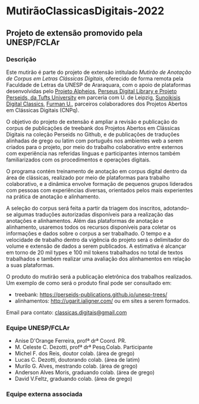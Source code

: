 # MutirãoClassicasDigitais-2022
## Projeto de extensão promovido pela UNESP/FCLAr

### Descrição

Este mutirão é parte do projeto de extensão intitulado _Mutirão de Anotação de Corpus em Letras Clássicas Digitais_, oferecido de forma remota pela Faculdade de Letras da UNESP de Araraquara, com o apoio de plataformas desenvolvidas pelo [Projeto Alpheios](https://github.com/alpheios-project), [Perseus Digital Library e Projeto Perseids, da Tufts University](https://github.com/PerseusDL) em parceria com U. de Leipzig, [Sunoikisis Digital Classics](https://sunoikisisdc.github.io/),  [Furman U.](https://furman-editions-in-progress.github.io/UNESP_FU/), parceiros colaboradores dos Projetos Abertos em Clássicas Digitais (CNPq).

O objetivo do projeto de extensão é ampliar a revisão e publicação do corpus de publicações de treebank dos Projetos Abertos em Clássicas Digitais na coleção Perseids no Github, e de publicações de traduções alinhadas de grego ou latim com português nos ambientes web a serem criados para o projeto, por meio do trabalho colaborativo entre externos com experiência nas referidas línguas e participantes internos também familiarizados com os procedimentos e operações digitais.</p>

O programa contém treinamento de anotação em corpus digital dentro da área de clássicas, realizado por meio de plataformas para trabalho colaborativo, e a dinâmica envolve formação de pequenos grupos liderados com pessoas com experiências diversas, orientados pelos mais experientes na prática de anotação e alinhamento.

A seleção do corpus será feita a partir da triagem dos inscritos, adotando-se algumas traduções autorizadas disponíveis para a realização das anotações e alinhamentos. Além das plataformas de anotação e alinhamento, usaremos todos os recursos disponíveis para coletar os informações e dados sobre o corpus a ser trabalhado. O tempo e a velocidade de trabalho dentro da vigência do projeto será o delimitador do volume e extensão de dados a serem publicados. A estimativa é alcançar em torno de 20 mil types e 100 mil tokens trabalhados no total de textos trabalhados e também realizar uma avaliação dos alinhamentos em relação a suas plataformas.

O produto do mutirão será a publicação eletrônica dos trabalhos realizados.
Um exemplo de como será o produto final pode ser consultado em:
- treebank: https://perseids-publications.github.io/unesp-trees/
- alinhamentos: http://ugarit.ialigner.com/ 
ou em sites a serem formados.

Email para contato: classicas.digitais@gmail.com 

### Equipe UNESP/FCLAr

* Anise D'Orange Ferreira, profª drª Coord. PR. 
* M. Celeste C. Dezotti,  profª drª Pesq.Colab. Participante
* Michel F. dos Reis, doutor colab. (área de grego)
* Lucas C. Dezotti, doutorando colab. (área de latim)
* Murilo G. Alves, mestrando colab. (área de grego)
* Anderson Alves Moris, graduando colab. (área de grego)
* David V.Feltz, graduando colab. (área de grego)

### Equipe externa associada

